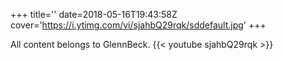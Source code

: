 +++
title=''
date=2018-05-16T19:43:58Z
cover='https://i.ytimg.com/vi/sjahbQ29rqk/sddefault.jpg'
+++

All content belongs to GlennBeck.
{{< youtube sjahbQ29rqk >}}
